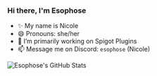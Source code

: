 ### Hi there, I'm Esophose

- ✨ My name is Nicole
- 😄 Pronouns: she/her
- 🔭 I’m primarily working on Spigot Plugins
- 📫 Message me on Discord: `esophose` (Nicole)

![Esophose's GitHub Stats](https://github-readme-stats.vercel.app/api?username=Esophose&show_icons=true)

